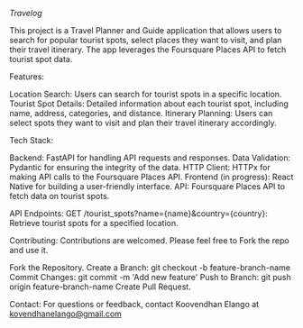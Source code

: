 *Travelog*

This project is a Travel Planner and Guide application that allows users to search for popular tourist spots, select places they want to visit, and plan their travel itinerary. The app leverages the Foursquare Places API to fetch tourist spot data.

Features:

Location Search: Users can search for tourist spots in a specific location.
Tourist Spot Details: Detailed information about each tourist spot, including name, address, categories, and distance.
Itinerary Planning: Users can select spots they want to visit and plan their travel itinerary accordingly.


Tech Stack:

Backend: FastAPI for handling API requests and responses.
Data Validation: Pydantic for ensuring the integrity of the data.
HTTP Client: HTTPx for making API calls to the Foursquare Places API.
Frontend (in progress): React Native for building a user-friendly interface.
API: Foursquare Places API to fetch data on tourist spots.

API Endpoints:
GET /tourist_spots?name={name}&country={country}: Retrieve tourist spots for a specified location.

Contributing:
Contributions are welcomed. Please feel free to Fork the repo and use it.

Fork the Repository.
Create a Branch: git checkout -b feature-branch-name
Commit Changes: git commit -m 'Add new feature'
Push to Branch: git push origin feature-branch-name
Create Pull Request.

Contact:
For questions or feedback, contact Koovendhan Elango at kovendhanelango@gmail.com

